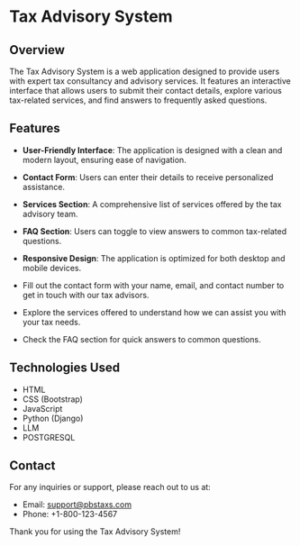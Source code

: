 # Tax Advisory System

## Overview
The Tax Advisory System is a web application designed to provide users with expert tax consultancy and advisory services. It features an interactive interface that allows users to submit their contact details, explore various tax-related services, and find answers to frequently asked questions.

## Features
- **User-Friendly Interface**: The application is designed with a clean and modern layout, ensuring ease of navigation.
- **Contact Form**: Users can enter their details to receive personalized assistance.
- **Services Section**: A comprehensive list of services offered by the tax advisory team.
- **FAQ Section**: Users can toggle to view answers to common tax-related questions.
- **Responsive Design**: The application is optimized for both desktop and mobile devices.


- Fill out the contact form with your name, email, and contact number to get in touch with our tax advisors.
- Explore the services offered to understand how we can assist you with your tax needs.
- Check the FAQ section for quick answers to common questions.

## Technologies Used
- HTML
- CSS (Bootstrap)
- JavaScript
- Python (Django)
- LLM
- POSTGRESQL

## Contact
For any inquiries or support, please reach out to us at:
- Email: support@pbstaxs.com
- Phone: +1-800-123-4567

Thank you for using the Tax Advisory System!
